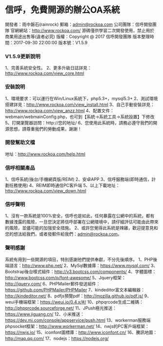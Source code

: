 # 信呼，免費開源的辦公OA系統

開發者：雨中磐石(rainrock)
郵箱：admin@rockoa.com
公司團隊：信呼開發團隊
官網網站：http://www.rockoa.com/
源碼僅供學習二次開發使用，禁止用於商業用途出售等(違者必究)
版權：Copyright @ 2017 信呼開發團隊
版本整理時間：2017-09-30 22:00:00
版本號：V1.5.9


### V1.5.9更新說明
1、完善系統安全性。
2、更多升級日誌詳見：http://www.rockoa.com/view_core.html


### 安裝說明
1、環境要求：可以運行在Win/Linux系統下，php5.3+，mysql5.3+
2、測試環境搭建詳見：http://www.rockoa.com/view_install.html
3、自己手動安裝詳見：http://www.rockoa.com/view_anzz.html
4、配置文件：webmain/webmainConfig.php，也可到【系統→系統工具→系統設置】下修改
5、打開瀏覽器訪問：http://您的地址/
6、您使用此系統時，請務必遵守我們的開源思想，請尊重我們的勞動成果，謝謝！

### 開發幫助文檔
地址：http://www.rockoa.com/help.html

### 信呼相關產品
1、信呼系統(後台/手機網頁版/REIM)
2、安卓APP
3、信呼服務端(即時通信，計劃任務使用)
4、REIM即時通信PC客戶端
5、以上下載地址：http://www.rockoa.com/view_down.html



### 信呼聲明
1、沒有一款系統是100%安全，信呼也是如此，任何暴露在公網中的系統，都有數據洩露的風險，一旦您決定將信呼部署在公網環境中，請仔細評估可能由此帶來的風險，並儘可能的加強安全措施。
2、或許您覺得此系統是辣雞，歡迎提意見和您的想法給我們，或者發郵件給我們：admin@rockoa.com。

### 聲明感謝
系統有用到一些開源的項目，特別感謝他們提供奉獻，不分先後順序。
1、PHP後端語言：http://www.php.net/
2、MySql數據庫：https://www.mysql.com/
3、Bootstrap後台樣式組件：http://v3.bootcss.com/components/
4、字體圖標：http://www.bootcss.com/p/font-awesome/
5、Jquery框架：http://jquery.com/
6、PHPMailer郵件發送組件：https://github.com/PHPMailer/PHPMailer
7、kindeditor富文本編輯器：http://kindeditor.net/
8、pdfjs預覽pdf：http://mozilla.github.io/pdf.js/
9、weui手機端框架：https://weui.io/0.4.x/#/
10、phpqrcode生成二維碼：http://phpqrcode.sourceforge.net/
11、JPush極光推送：https://www.jiguang.cn/
12、小米推送：https://dev.mi.com/console/appservice/push.html
13、workerman服務端phpsocket框架：http://www.workerman.net/
14、nwjs的PC客戶端框架：https://nwjs.io/
15、iconfont圖標庫：http://www.iconfont.cn/
16、騰訊地圖：http://map.qq.com/
17、nodejs：https://nodejs.org/
